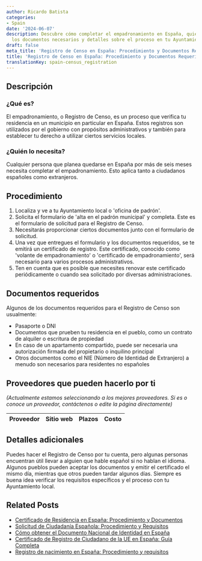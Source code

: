 ```yaml
---
author: Ricardo Batista
categories:
- Spain
date: '2024-06-07'
description: Descubre cómo completar el empadronamiento en España, quién lo necesita,
  los documentos necesarios y detalles sobre el proceso en tu Ayuntamiento local.
draft: false
meta_title: 'Registro de Censo en España: Procedimiento y Documentos Requeridos'
title: 'Registro de Censo en España: Procedimiento y Documentos Requeridos'
translationKey: spain-census_registration
---
```



## Descripción
### ¿Qué es?
El empadronamiento, o Registro de Censo, es un proceso que verifica tu residencia en un municipio en particular en España. Estos registros son utilizados por el gobierno con propósitos administrativos y también para establecer tu derecho a utilizar ciertos servicios locales.

### ¿Quién lo necesita?
Cualquier persona que planea quedarse en España por más de seis meses necesita completar el empadronamiento. Esto aplica tanto a ciudadanos españoles como extranjeros.

## Procedimiento
1. Localiza y ve a tu Ayuntamiento local o 'oficina de padrón'.
2. Solicita el formulario de 'alta en el padrón municipal' y completa. Este es el formulario de solicitud para el Registro de Censo.
3. Necesitarás proporcionar ciertos documentos junto con el formulario de solicitud.
4. Una vez que entregues el formulario y los documentos requeridos, se te emitirá un certificado de registro. Este certificado, conocido como 'volante de empadronamiento' o 'certificado de empadronamiento', será necesario para varios procesos administrativos.
5. Ten en cuenta que es posible que necesites renovar este certificado periódicamente o cuando sea solicitado por diversas administraciones.

## Documentos requeridos
Algunos de los documentos requeridos para el Registro de Censo son usualmente:
- Pasaporte o DNI
- Documentos que prueben tu residencia en el pueblo, como un contrato de alquiler o escritura de propiedad
- En caso de un apartamento compartido, puede ser necesaria una autorización firmada del propietario o inquilino principal
- Otros documentos como el NIE (Número de Identidad de Extranjero) a menudo son necesarios para residentes no españoles

## Proveedores que pueden hacerlo por ti
_(Actualmente estamos seleccionando a los mejores proveedores. Si es o conoce un proveedor, contáctenos o edite la página directamente)_

| Proveedor | Sitio web | Plazos | Costo |
| --------------- | --------------- | :-------------: | :-------------: |

## Detalles adicionales
Puedes hacer el Registro de Censo por tu cuenta, pero algunas personas encuentran útil llevar a alguien que hable español si no hablan el idioma. Algunos pueblos pueden aceptar los documentos y emitir el certificado el mismo día, mientras que otros pueden tardar algunos días. Siempre es buena idea verificar los requisitos específicos y el proceso con tu Ayuntamiento local.

## Related Posts

- [Certificado de Residencia en España: Procedimiento y Documentos](https://tramitit.com/spanish/guides/spain/certificado_de_empadronamiento/)
- [Solicitud de Ciudadanía Española: Procedimiento y Requisitos](https://tramitit.com/spanish/guides/spain/solicitud_de_nacionalidad/)
- [Cómo obtener el Documento Nacional de Identidad en España](https://tramitit.com/spanish/guides/spain/solicitud_del_dni/)
- [Certificado de Registro de Ciudadano de la UE en España: Guía Completa](https://tramitit.com/spanish/guides/spain/certificado_de_registro_de_ciudadano_de_la_ue/)
- [Registro de nacimiento en España: Procedimiento y requisitos](https://tramitit.com/spanish/guides/spain/inscripcion_de_nacimiento/)